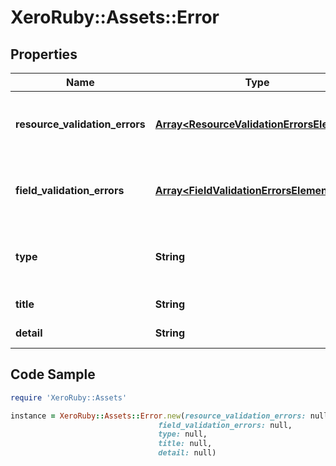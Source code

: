 # XeroRuby::Assets::Error

## Properties

Name | Type | Description | Notes
------------ | ------------- | ------------- | -------------
**resource_validation_errors** | [**Array&lt;ResourceValidationErrorsElement&gt;**](ResourceValidationErrorsElement.md) | Array of elements of resource validation errors | [optional] 
**field_validation_errors** | [**Array&lt;FieldValidationErrorsElement&gt;**](FieldValidationErrorsElement.md) | Array of elements of field validation errors | [optional] 
**type** | **String** | The internal type of error, not accessible externally | [optional] 
**title** | **String** | Title of the error | [optional] 
**detail** | **String** | Detail of the error | [optional] 

## Code Sample

```ruby
require 'XeroRuby::Assets'

instance = XeroRuby::Assets::Error.new(resource_validation_errors: null,
                                 field_validation_errors: null,
                                 type: null,
                                 title: null,
                                 detail: null)
```


